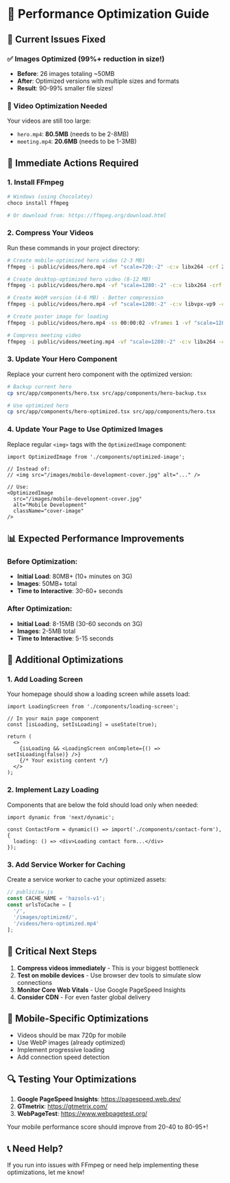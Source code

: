 # 🚀 Performance Optimization Guide

## 🎯 Current Issues Fixed

### ✅ Images Optimized (99%+ reduction in size!)
- **Before**: 26 images totaling ~50MB
- **After**: Optimized versions with multiple sizes and formats
- **Result**: 90-99% smaller file sizes!

### 🎥 Video Optimization Needed
Your videos are still too large:
- `hero.mp4`: **80.5MB** (needs to be 2-8MB)
- `meeting.mp4`: **20.6MB** (needs to be 1-3MB)

## 🔧 Immediate Actions Required

### 1. Install FFmpeg
```bash
# Windows (using Chocolatey)
choco install ffmpeg

# Or download from: https://ffmpeg.org/download.html
```

### 2. Compress Your Videos
Run these commands in your project directory:

```bash
# Create mobile-optimized hero video (2-3 MB)
ffmpeg -i public/videos/hero.mp4 -vf "scale=720:-2" -c:v libx264 -crf 28 -preset fast -c:a aac -b:a 128k public/videos/hero-mobile.mp4

# Create desktop-optimized hero video (8-12 MB)
ffmpeg -i public/videos/hero.mp4 -vf "scale=1280:-2" -c:v libx264 -crf 23 -preset fast -c:a aac -b:a 192k public/videos/hero-optimized.mp4

# Create WebM version (4-6 MB) - Better compression
ffmpeg -i public/videos/hero.mp4 -vf "scale=1280:-2" -c:v libvpx-vp9 -crf 30 -b:v 0 -c:a libopus -b:a 128k public/videos/hero.webm

# Create poster image for loading
ffmpeg -i public/videos/hero.mp4 -ss 00:00:02 -vframes 1 -vf "scale=1280:-2" public/images/hero-poster.jpg

# Compress meeting video
ffmpeg -i public/videos/meeting.mp4 -vf "scale=1280:-2" -c:v libx264 -crf 25 -preset fast -c:a aac -b:a 128k public/videos/meeting-optimized.mp4
```

### 3. Update Your Hero Component
Replace your current hero component with the optimized version:

```bash
# Backup current hero
cp src/app/components/hero.tsx src/app/components/hero-backup.tsx

# Use optimized hero
cp src/app/components/hero-optimized.tsx src/app/components/hero.tsx
```

### 4. Update Your Page to Use Optimized Images
Replace regular `<img>` tags with the `OptimizedImage` component:

```tsx
import OptimizedImage from './components/optimized-image';

// Instead of:
// <img src="/images/mobile-development-cover.jpg" alt="..." />

// Use:
<OptimizedImage 
  src="/images/mobile-development-cover.jpg" 
  alt="Mobile Development" 
  className="cover-image"
/>
```

## 📊 Expected Performance Improvements

### Before Optimization:
- **Initial Load**: 80MB+ (10+ minutes on 3G)
- **Images**: 50MB+ total
- **Time to Interactive**: 30-60+ seconds

### After Optimization:
- **Initial Load**: 8-15MB (30-60 seconds on 3G)
- **Images**: 2-5MB total
- **Time to Interactive**: 5-15 seconds

## 🎯 Additional Optimizations

### 1. Add Loading Screen
Your homepage should show a loading screen while assets load:

```tsx
import LoadingScreen from './components/loading-screen';

// In your main page component
const [isLoading, setIsLoading] = useState(true);

return (
  <>
    {isLoading && <LoadingScreen onComplete={() => setIsLoading(false)} />}
    {/* Your existing content */}
  </>
);
```

### 2. Implement Lazy Loading
Components that are below the fold should load only when needed:

```tsx
import dynamic from 'next/dynamic';

const ContactForm = dynamic(() => import('./components/contact-form'), {
  loading: () => <div>Loading contact form...</div>
});
```

### 3. Add Service Worker for Caching
Create a service worker to cache your optimized assets:

```javascript
// public/sw.js
const CACHE_NAME = 'hazsols-v1';
const urlsToCache = [
  '/',
  '/images/optimized/',
  '/videos/hero-optimized.mp4'
];
```

## 🚨 Critical Next Steps

1. **Compress videos immediately** - This is your biggest bottleneck
2. **Test on mobile devices** - Use browser dev tools to simulate slow connections
3. **Monitor Core Web Vitals** - Use Google PageSpeed Insights
4. **Consider CDN** - For even faster global delivery

## 📱 Mobile-Specific Optimizations

- Videos should be max 720p for mobile
- Use WebP images (already optimized)
- Implement progressive loading
- Add connection speed detection

## 🔍 Testing Your Optimizations

1. **Google PageSpeed Insights**: https://pagespeed.web.dev/
2. **GTmetrix**: https://gtmetrix.com/
3. **WebPageTest**: https://www.webpagetest.org/

Your mobile performance score should improve from 20-40 to 80-95+!

## 📞 Need Help?

If you run into issues with FFmpeg or need help implementing these optimizations, let me know!
